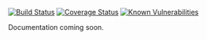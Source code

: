 [![Build Status](https://travis-ci.org/apowers313/component-logger-winston.svg?branch=master)](https://travis-ci.org/apowers313/component-logger-winston) [![Coverage Status](https://coveralls.io/repos/github/apowers313/component-logger-winston/badge.svg)](https://coveralls.io/github/apowers313/component-logger-winston) [![Known Vulnerabilities](https://snyk.io/test/github/apowers313/component-logger-winston/badge.svg?targetFile=package.json)](https://snyk.io/test/github/apowers313/component-logger-winston?targetFile=package.json)

Documentation coming soon.